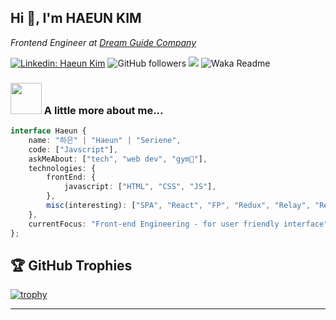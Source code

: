 <h2>Hi 👋, I'm HAEUN KIM </h2>
<!-- <img align='right' src="https://media.giphy.com/media/VOPK1BqsMEJRS/giphy.gif" width="230"> -->
<p><em>Frontend Engineer at <a href="http://www.schoolcheck.net">Dream Guide Company</a>
</em></p>

[![Linkedin: Haeun Kim](https://img.shields.io/badge/-HaeunKim-blue?style=flat-square&logo=Linkedin&logoColor=white&link=https://www.linkedin.com/in/haeun-kims/)](https://www.linkedin.com/in/haeun-kims/)
![GitHub followers](https://img.shields.io/github/followers/haeunkims?label=Follow&style=social)
![](https://visitor-badge.glitch.me/badge?page_id=haeunkims)
![Waka Readme](https://github.com/anmol098/anmol098/workflows/Waka%20Readme/badge.svg)

### <img src="https://media.giphy.com/media/VgCDAzcKvsR6OM0uWg/giphy.gif" width="50"> A little more about me...  

```typescript
interface Haeun {
    name: "하은" | "Haeun" | "Seriene",
    code: ["Javscript"],
    askMeAbout: ["tech", "web dev", "gym💪"],
    technologies: {
        frontEnd: {
            javascript: ["HTML", "CSS", "JS"],
        },
        misc(interesting): ["SPA", "React", "FP", "Redux", "Relay", "Recoil", "UI/UX"],
    },
    currentFocus: "Front-end Engineering - for user friendly interface",
};

```
## 🏆 GitHub Trophies

[![trophy](https://github-profile-trophy.vercel.app/?username=haeunkims&theme=nord&column=7)](https://github.com/ryo-ma/github-profile-trophy)

---

<!--START_SECTION:waka-->
<!--END_SECTION:waka-->
